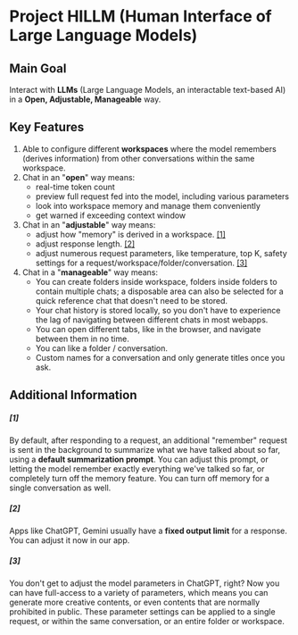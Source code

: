 # Project HILLM (Human Interface of Large Language Models)



## Main Goal

Interact with **LLMs** (Large Language Models, an interactable text-based AI) in a **Open, Adjustable, Manageable** way.



## Key Features

1. Able to configure different **workspaces** where the model remembers (derives information) from other conversations within the same workspace.
2. Chat in an "**open**" way means:
   - real-time token count
   - preview full request fed into the model, including various parameters
   - look into workspace memory and manage them conveniently
   - get warned if exceeding context window
3. Chat in an "**adjustable**" way means:
   - adjust how "memory" is derived in a workspace. [[1]](#1)
   - adjust response length. [[2]](#2)
   - adjust numerous request parameters, like temperature, top K, safety settings for a request/workspace/folder/conversation. [[3]](#3)
4. Chat in a "**manageable**" way means:
   - You can create folders inside workspace, folders inside folders to contain multiple chats; a disposable area can also be selected for a quick reference chat that doesn't need to be stored.
   - Your chat history is stored locally, so you don't have to experience the lag of navigating between different chats in most webapps.
   - You can open different tabs, like in the browser, and navigate between them in no time.
   - You can like a folder / conversation.
   - Custom names for a conversation and only generate titles once you ask.











































## Additional Information

##### [1]

By default, after responding to a request, an additional "remember" request is sent in the background to summarize what we have talked about so far, using a **default summarization prompt**. You can adjust this prompt, or letting the model remember exactly everything we've talked so far, or completely turn off the memory feature. You can turn off memory for a single conversation as well.

##### [2]

Apps like ChatGPT, Gemini usually have a **fixed output limit** for a response. You can adjust it now in our app.

##### [3]

You don't get to adjust the model parameters in ChatGPT, right? Now you can have full-access to a variety of parameters, which means you can generate more creative contents, or even contents that are normally prohibited in public. These parameter settings can be applied to a single request, or within the same conversation, or an entire folder or workspace.

